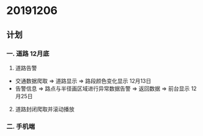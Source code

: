 # 20191206
## 计划

### 一. 道路  12月底
1. 道路告警
* 交通数据爬取  => 道路显示  => 路段颜色变化显示    12月13日
* 告警信息  => 路点与半径画区域进行异常数据告警  => 返回数据   =>  前台显示  12月25日
2. 道路封闭爬取并滚动播放

### 二. 手机端
